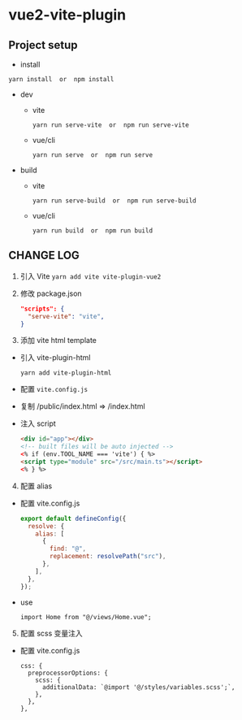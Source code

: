 # vue2-vite-plugin

## Project setup

- install

```
yarn install  or  npm install
```

- dev

  - vite

    ```
    yarn run serve-vite  or  npm run serve-vite
    ```

  - vue/cli

    ```
    yarn run serve  or  npm run serve
    ```

- build

  - vite

    ```
    yarn run serve-build  or  npm run serve-build
    ```

  - vue/cli

    ```
    yarn run build  or  npm run build
    ```

## CHANGE LOG

1. 引入 Vite `yarn add vite vite-plugin-vue2`
2. 修改 package.json

   ```json
   "scripts": {
     "serve-vite": "vite",
   }
   ```

3. 添加 vite html template

- 引入 vite-plugin-html

  `yarn add vite-plugin-html`

- 配置 `vite.config.js`
- 复制 /public/index.html => /index.html
- 注入 script

  ```html
  <div id="app"></div>
  <!-- built files will be auto injected -->
  <% if (env.TOOL_NAME === 'vite') { %>
  <script type="module" src="/src/main.ts"></script>
  <% } %>
  ```

4. 配置 alias

- 配置 vite.config.js

  ```javascript
  export default defineConfig({
    resolve: {
      alias: [
        {
          find: "@",
          replacement: resolvePath("src"),
        },
      ],
    },
  });
  ```

- use

  `import Home from "@/views/Home.vue";`

5. 配置 scss 变量注入

- 配置 vite.config.js

  ```
  css: {
    preprocessorOptions: {
      scss: {
        additionalData: `@import '@/styles/variables.scss';`,
      },
    },
  },
  ```
